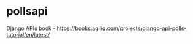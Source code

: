 # pollsapi
Django APIs  book - https://books.agiliq.com/projects/django-api-polls-tutorial/en/latest/ 
